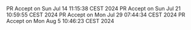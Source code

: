 PR Accept on Sun Jul 14 11:15:38 CEST 2024
PR Accept on Sun Jul 21 10:59:55 CEST 2024
PR Accept on Mon Jul 29 07:44:34 CEST 2024
PR Accept on Mon Aug  5 10:46:23 CEST 2024
